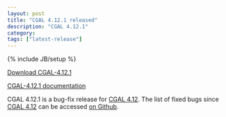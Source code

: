 ```yaml
---
layout: post
title: "CGAL 4.12.1 released"
description: "CGAL 4.12.1"
category: 
tags: ["latest-release"]
---
```

{% include JB/setup %}

<i class="glyphicon glyphicon-download"></i>
<a href="https://github.com/CGAL/cgal/releases/tag/releases%2FCGAL-4.12.1">Download CGAL-4.12.1</a>

<i class="glyphicon glyphicon-book"></i>
<a href="https://doc.cgal.org/4.12.1/Manual/index.html">CGAL-4.12.1 documentation</a>

<p>CGAL 4.12.1 is a bug-fix release for <a href="../../../../2018/04/25/cgal412">CGAL 4.12</a>.
The list of fixed bugs since <a href="../../../../2018/04/25/cgal412">CGAL 4.12</a>
can be accessed <a href="https://github.com/CGAL/cgal/issues?q=milestone%3A4.12.1">on Github</a>.</p>
